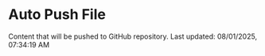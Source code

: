 # Auto Push File

Content that will be pushed to GitHub repository.
Last updated: 08/01/2025, 07:34:19 AM